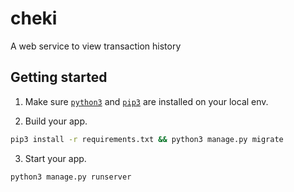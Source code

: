 # cheki
A web service to view transaction history 

## Getting started

1. Make sure [`python3`](https://www.python.org/downloads/) and [`pip3`](https://pip.pypa.io/en/stable/installing/) are installed on your local env.

2. Build your app.

```bash
pip3 install -r requirements.txt && python3 manage.py migrate
```

3. Start your app.

```bash
python3 manage.py runserver
```

